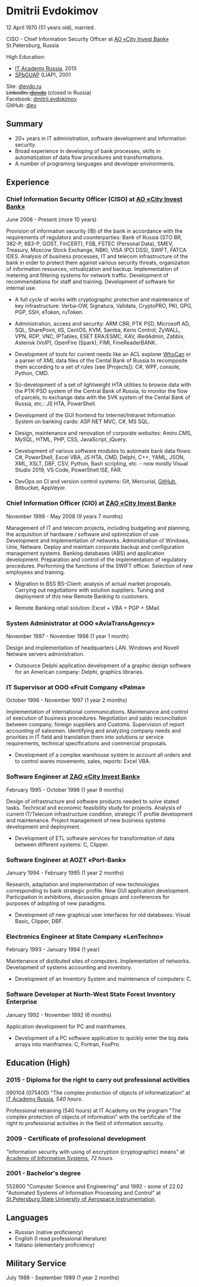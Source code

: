 ---
---
Dmitrii Evdokimov
=================

12 April 1970 (51 years old), married.

CISO - Chief Information Security Officer at [AO «City Invest Bank»]  
St.Petersburg, Russia

High Education:

 - [IT Academy Russia], 2015
 - [SPbGUAP] (LIAP), 2001

Site: [dievdo.ru](/)  
~~LinkedIn: [dievdo](https://www.linkedin.com/in/dievdo)~~ (closed in Russia)  
Facebook: [dmitrii.evdokimov](https://www.facebook.com/dmitrii.evdokimov)  
GitHub: [diev](https://github.com/diev)

## Summary

 - 20+ years in IT administration, software development and information 
security.
 - Broad experience in developing of bank processes, skills in automatization 
of data flow procedures and transformations.
 - A number of programing languages and developer environments.

## Experience

### Chief Information Security Officer (CISO) at [AO «City Invest Bank»]

June 2008 - Present (more 10 years)

Provision of information security (IB) of the bank in accordance with 
the requirements of regulators and counterparties: Bank of Russia 
(STO BR, 382-P, 683-P, GOST, FinCERT), FSB, FSTEC (Personal Data), SMEV, 
Treasury, Moscow Stock Exchange, NBKI, VISA (PCI DSS), SWIFT, FATCA IDES. 
Analysis of business processes, IT and telecom infrastructure of the bank 
in order to protect them against various security threats, organization 
of information resources, virtualization and backup. 
Implementation of metering and filtering systems for network traffic. 
Development of recommendations for staff and training. 
Development of software for internal use.

 - A full cycle of works with cryptographic protection and maintenance 
of key infrastructure: 
Verba-OW, Signatura, Validata, CryptoPRO, PKI, GPG, PGP, SSH, eToken, ruToken.

 - Administration, access and security: 
ARM CBR, PTK PSD, Microsoft AD, SQL, SharePoint, IIS, CentOS, KVM, Samba, 
Kerio Control, ZyWALL, VPN, RDP, VNC, IPTables, ESET ERA/ESMC, KAV, iRedAdmin, 
Zabbix, Asterisk (VoIP), OpenFire (Spark), FIMI, FineReaderBANK.

 - Development of tools for current needs like an ACL explorer [WhoCan] or
a parser of XML data files of the Cental Bank of Russia to recomposite them
according to a set of rules (see [Projects]):
C#, WPF, console, Python, CMD.

 - So-development of a set of lightweight HTA utilities to browse data with the 
PTK-PSD system of the Central Bank of Russia, to monitor the flow of parcels, 
to exchange data with the SVK system of the Cental Bank of Russia, etc.: 
JS HTA, PowerShell.

 - Development of the GUI frontend for Internet/Intranet Information System 
on banking cards: ASP.NET MVC, C#, MS SQL.

 - Design, maintenance and renovation of corporate websites: 
Amiro.CMS, MySQL, HTML, PHP, CSS, JavaScript, jQuery.

 - Development of various software modules to automate bank data flows: 
C#, PowerShell, Excel VBA, JS HTA, CMD, Delphi, C++, YAML, JSON, XML, XSLT, 
DBF, CSV, Python, Bash scripting, etc. - now mostly Visual Studio 2019, 
VS Code, PowerShell ISE, FAR.

 - DevOps on CI and version control systems: 
Git, Mercurial, [GitHub], Bitbucket, AppVeyor.

### Chief Information Officer (CIO) at [ZAO «City Invest Bank»]

November 1998 - May 2008 (9 years 7 months)

Management of IT and telecom projects, including budgeting and planning, 
the acquisition of hardware / software and optimization of use. 
Development and implementation of networks. 
Administration of Windows, Unix, Netware. 
Deploy and maintain corporate backup and configuration management systems. 
Banking databases (ABS) and application development. 
Preparation and control of the implementation of regulatory procedures. 
Performing the functions of the SWIFT officer. 
Selection of new employees and training.

 - Migration to BSS BS-Client: analysis of actual market proposals. 
Carrying out negotiations with solution suppliers. 
Tuning and deployment of this new Remote Banking to customers.

 - Remote Banking retail solution: Excel + VBA + PGP + SMail.

### System Administrator at OOO «AviaTransAgency»

November 1997 - November 1998 (1 year 1 month)

Design and implementation of headquarters LAN. Windows and Novell Netware 
servers administration.

 - Outsource Delphi application development of a graphic design software 
for an American company: Delphi, graphics libraries.

### IT Supervisor at OOO «Fruit Company «Palma»

October 1996 - November 1997 (1 year 2 months)

Implementation of international communications. Maintenance and control of 
execution of business procedures. Negotiation and saldo reconciliation 
between company, foreign suppliers and Customs. Supervision of report 
accounting of salesmen. Identifying and analyzing company needs and priorities 
in IT field and translation them into solutions or service requirements, 
technical specifications and commercial proposals.

 - Development of a complex warehouse system to account all orders and to 
control wares movements, sales, reports: Excel VBA.
 
### Software Engineer at [ZAO «City Invest Bank»]

February 1995 - October 1996 (1 year 9 months)

Design of infrastructure and software products needed to solve stated tasks. 
Technical and economic feasibility study for projects. Analysis of current 
IT/Telecom infrastructure condition, strategic IT profile development and 
maintenance. Project management of new business systems development and 
deployment.

 - Development of ETL software services for transformation of data between 
different systems: C, Clipper.

### Software Engineer at AOZT «Port-Bank»

January 1994 - February 1995 (1 year 2 months)

Research, adaptation and implementation of new technologies corresponding 
to bank strategic profile. New GUI application development. Participation in 
exhibitions, discussion groups and conferences for purposes of adopting of 
new paradigms.

 - Development of new graphical user interfaces for old databases: 
Visual Basic, Clipper, DBF.

### Electronics Engineer at State Company «LenTechno»

February 1993 - January 1994 (1 year)

Maintenance of distibuted sites of computers. Implementation of networks. 
Development of systems accounting and inventory.

 - Development of an Inventory System and maintenance of computers: C.

### Software Developer at North-West State Forest Inventory Enterprise

January 1992 - November 1992 (6 months)

Application development for PC and mainframes.

 - Development of a PC software application to quickly enter the big data arrays 
into mainframes: C, Fortran, FoxPro.

## Education (High)

### 2015 - Diploma for the right to carry out professional activities

090104 (075400) "The complex protection of objects of informatization"
at [IT Academy Russia], *540 hours*.

Professional retraining (540 hours) at IT Academy on the program 
"The complex protection of objects of information" with the certificate 
of the right to professional activities in the field of information security.

### 2009 - Certificate of professional development

"Information security with using of encryption (cryptographic) means" 
at [Academy of Information Systems], *72 hours*.

### 2001 - Bachelor's degree

552800 "Computer Science and Engineering" and
1992 - some of 22.02 "Automated Systems of Information Processing and Control"
at [St.Petersburg State University of Aerospace Instrumentation].

## Languages

 - Russian (native proficiency)
 - English (I read professional literature)
 - Italiano (elementary proficiency)

## Military Service

July 1988 - September 1989 (1 year 2 months)


[AO «City Invest Bank»]: http://www.cibank.ru/en/
[ZAO «City Invest Bank»]: http://www.cibank.ru/en/
[IT Academy Russia]: http://www.academy.it.ru/
[Academy of Information Systems]: http://infosystems.ru/
[SPbGUAP]: http://guap.ru/
[St.Petersburg State University of Aerospace Instrumentation]: http://suai.ru/

[GitHub]: https://github.com/diev
[WhoCan]: /WhoCan
[WhoCan]: /en/projects
[SVKTrans]: /SVK-Transport-hta
[PTK PSD Browser]: /PTK-PSD-Browser-hta
[FineReaderBANK]: /ConvertFRBtoABS
[Excel VBA]: /Excel-VBA-Collection
